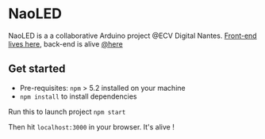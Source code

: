 # NaoLED
NaoLED is a a collaborative Arduino project @ECV Digital Nantes.
[Front-end lives here](http://naoled.surge.sh), back-end is alive [@here](https://github.com/MaitreManuel/naoled-backend)

## Get started
* Pre-requisites: `npm` > 5.2 installed on your machine
* `npm install` to install dependencies

Run this to launch project
`npm start`

Then hit `localhost:3000` in your browser.
It's alive !
